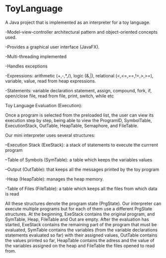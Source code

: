 # ToyLanguage
 
A Java project that is implemented as an interpreter for a toy language. 


-Model-view-controller architectural pattern and object-oriented concepts used. 

-Provides a graphical user interface (JavaFX).

-Multi-threading implemented

-Handles exceptions

-Expressions: arithmetic (+,-,*,/), logic (&,|), relational (<,<=,==,!=,>,>=), variable, value, read from heap expressions.

-Statements: variable declaration statement, assign, compound, fork, if, open/close file, read from file, print, switch, while etc



Toy Language Evaluation (Execution):


Once a program is selected from the preloaded list, the user can view its execution step by step, being able to view the ProgramID, SymbolTable, ExecutionStack, OutTable, HeapTable, Semaphore, and FileTable.

Our mini interpreter uses several structures:


–Execution Stack (ExeStack): a stack of statements to execute the currrent program

–Table of Symbols (SymTable): a table which keeps the variables values

–Output (OutTable): that keeps all the messages printed by the toy program

-Heap (HeapTable): manages the heap memory.

-Table of Files (FileTable): a table which keeps all the files from which data is read


All these structures denote the program state (PrgState). Our interpreter can execute multiple programs but for each of them use a different PrgState structures.  At the beginning, ExeStack contains the original program, and SymTable, Heap, FileTable and Out are empty. After the evaluation has started, ExeStack contains the remaining part of the program  that must be evaluated, SymTable contains the variables (from the variable declarations statements evaluated so far) with their assigned values, OutTable contains the values printed so far, HeapTable contains the adress and the value of the variables assigned on the heap and FileTable the files opened to read from.
